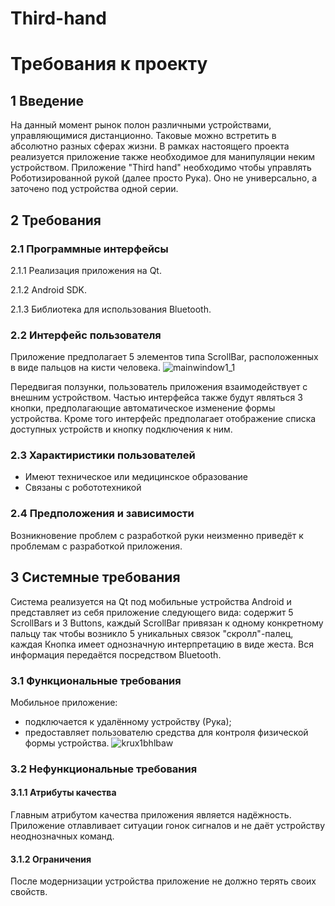 # Third-hand
#   Требования к проекту
## 1 Введение
На данный момент рынок полон различными устройствами, управляющимися дистанционно. Таковые можно встретить в абсолютно разных сферах жизни. В рамках настоящего проекта реализуется приложение также необходимое для манипуляции неким устройством. Приложение "Third hand" необходимо чтобы управлять Роботизированной рукой (далее просто Рука). Оно не универсально, а заточено под устройства одной серии.
## 2 Требования
### 2.1 Программные интерфейсы

2.1.1 Реализация приложения на Qt.

2.1.2 Android SDK.

2.1.3 Библиотека для использования Bluetooth.

### 2.2 Интерфейс пользователя
Приложение предполагает 5 элементов типа ScrollBar, расположенных в виде пальцов на кисти человека. 
![mainwindow1_1](https://user-images.githubusercontent.com/26309274/32144718-4e8dbb6c-bcce-11e7-993a-d0594d092fa7.png)

Передвигая ползунки, пользователь приложения взаимодействует с внешним устройством. Частью интерфейса также будут являться 3 кнопки, предполагающие автоматическое изменение формы устройства.
Кроме того интерфейс предполагает отображение списка доступных устройств и кнопку подключения к ним.

### 2.3 Характиристики пользователей
* Имеют техническое или медицинское образование
* Связаны с робототехникой

### 2.4 Предположения и зависимости
Возникновение проблем с разработкой руки неизменно приведёт к проблемам с разработкой приложения.

## 3 Системные требования
Система реализуется на Qt под мобильные устройства Android и представляет из себя приложение следующего вида: содержит 5 ScrollBars и 3 Buttons, каждый ScrollBar привязан к одному конкретному пальцу так чтобы возникло 5 уникальных связок "скролл"-палец, каждая Кнопка имеет однозначную интерпретацию в виде жеста. Вся информация передаётся посредством Bluetooth.

### 3.1 Функциональные требования
Мобильное приложение:
* подключается к удалённому устройству (Рука);
* предоставляет пользователю средства для контроля физической формы устройства.
![krux1bhlbaw](https://user-images.githubusercontent.com/26309274/31946626-0248a100-b8db-11e7-8832-a7735167dfd5.jpg)

### 3.2 Нефункциональные требования
#### 3.1.1 Атрибуты качества
Главным атрибутом качества приложения является надёжность. Приложение отлавливает ситуации гонок сигналов и не даёт устройству неоднозначных команд.
#### 3.1.2 Ограничения
После модернизации устройства приложение не должно терять своих свойств.
